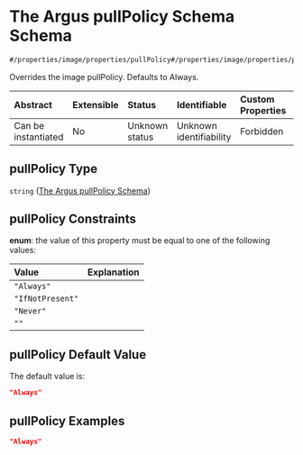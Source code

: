 # The Argus pullPolicy Schema Schema

```txt
#/properties/image/properties/pullPolicy#/properties/image/properties/pullPolicy
```

Overrides the image pullPolicy.
Defaults to Always.

| Abstract            | Extensible | Status         | Identifiable            | Custom Properties | Additional Properties | Access Restrictions | Defined In                                                        |
| :------------------ | :--------- | :------------- | :---------------------- | :---------------- | :-------------------- | :------------------ | :---------------------------------------------------------------- |
| Can be instantiated | No         | Unknown status | Unknown identifiability | Forbidden         | Allowed               | none                | [values.schema.json\*](values.schema.json "open original schema") |

## pullPolicy Type

`string` ([The Argus pullPolicy Schema](values-properties-argus-docker-image-schema-properties-the-argus-pullpolicy-schema.md))

## pullPolicy Constraints

**enum**: the value of this property must be equal to one of the following values:

| Value            | Explanation |
| :--------------- | :---------- |
| `"Always"`       |             |
| `"IfNotPresent"` |             |
| `"Never"`        |             |
| `""`             |             |

## pullPolicy Default Value

The default value is:

```json
"Always"
```

## pullPolicy Examples

```json
"Always"
```
